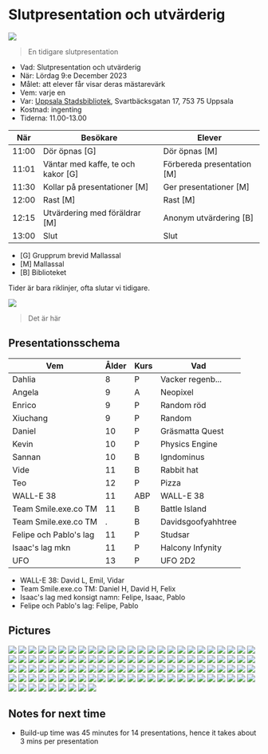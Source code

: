 # Slutpresentation och utvärderig

![](../../activities/20230527_slutpresentation/IMG_9858.jpg)

> En tidigare slutpresentation

* Vad: Slutpresentation och utvärderig
* När: Lördag 9:e December 2023
* Målet: att elever får visar deras mästarevärk
* Vem: varje en
* Var: [Uppsala Stadsbibliotek](https://bibliotekuppsala.se/web/arena/stadsbiblioteket), Svartbäcksgatan 17, 753 75 Uppsala
* Kostnad: ingenting
* Tiderna: 11.00-13.00

När  |Besökare                           | Elever
-----|-----------------------------------|-----------------------
11:00|Dör öpnas [G]                      | Dör öpnas [M]
11:01|Väntar med kaffe, te och kakor [G] | Förbereda presentation [M]
11:30|Kollar på presentationer  [M]      | Ger presentationer  [M]
12:00|Rast [M]                           | Rast  [M]
12:15|Utvärdering med föräldrar [M]      | Anonym utvärdering [B]
13:00|Slut                               | Slut

* [G] Grupprum brevid Mallassal
* [M] Mallassal
* [B] Biblioteket

Tider är bara riklinjer, ofta slutar vi tidigare.

![](usb.png)

> Det är här

## Presentationsschema

Vem                   |Ålder|Kurs|Vad
----------------------|-----|----|----------------
Dahlia                |8    |P   |Vacker regenb...
Angela                |9    |A   |Neopixel
Enrico                |9    |P   |Random röd
Xiuchang              |9    |P   |Random
Daniel                |10   |P   |Gräsmatta Quest
Kevin                 |10   |P   |Physics Engine
Sannan                |10   |B   |Igndominus
Vide                  |11   |B   |Rabbit hat
Teo                   |12   |P   |Pizza
WALL-E 38             |11   |ABP |WALL-E 38
Team Smile.exe.co TM  |11   |B   |Battle Island
Team Smile.exe.co TM  |.    |B   |Davidsgoofyahhtree
Felipe och Pablo's lag|11   |P   |Studsar
Isaac's lag mkn       |11   |P   |Halcony Infynity
UFO                   |13   |P   |UFO 2D2

* WALL-E 38: David L, Emil, Vidar
* Team Smile.exe.co TM: Daniel H, David H, Felix
* Isaac's lag med konsigt namn: Felipe, Isaac, Pablo
* Felipe och Pablo's lag: Felipe, Pablo

## Pictures

![](IMG_1436.JPEG)
![](IMG_1438.JPEG)
![](IMG_1439.JPEG)
![](IMG_1440.JPEG)
![](IMG_1441.JPEG)
![](IMG_1442.JPEG)
![](IMG_1443.JPEG)
![](IMG_1444.JPEG)
![](IMG_1445.JPEG)
![](IMG_1446.JPEG)
![](IMG_1447.JPEG)
![](IMG_1448.JPEG)
![](IMG_1449.JPEG)
![](IMG_1450.JPEG)
![](IMG_1451.JPEG)
![](IMG_1452.JPEG)
![](IMG_1453.JPEG)
![](IMG_1454.JPEG)
![](IMG_1455.JPEG)
![](IMG_1456.JPEG)
![](IMG_1457.JPEG)
![](IMG_1458.JPEG)
![](IMG_1459.JPEG)
![](IMG_1460.JPEG)
![](IMG_1461.JPEG)
![](IMG_1462.JPEG)
![](IMG_1463.JPEG)
![](IMG_1464.JPEG)
![](IMG_1465.JPEG)
![](IMG_1466.JPEG)
![](IMG_1467.JPEG)
![](IMG_1468.JPEG)
![](IMG_1469.JPEG)
![](IMG_1470.JPEG)
![](IMG_1471.JPEG)
![](IMG_1472.JPEG)
![](IMG_1473.JPEG)
![](IMG_1474.JPEG)
![](IMG_1475.JPEG)
![](IMG_1476.JPEG)
![](IMG_1477.JPEG)
![](IMG_1478.JPEG)
![](IMG_1479.JPEG)
![](IMG_1480.JPEG)
![](IMG_1481.JPEG)
![](IMG_1482.JPEG)
![](IMG_1483.JPEG)
![](IMG_1484.JPEG)
![](IMG_1486.JPEG)
![](IMG_1487.JPEG)
![](IMG_1488.JPEG)
![](IMG_1489.JPEG)
![](IMG_1490.JPEG)
![](IMG_1491.JPEG)
![](IMG_1492.JPEG)
![](IMG_1493.JPEG)
![](IMG_1494.JPEG)
![](IMG_1495.JPEG)
![](IMG_1496.JPEG)
![](IMG_1497.JPEG)
![](IMG_1498.JPEG)
![](IMG_1499.JPEG)
![](IMG_1500.JPEG)
![](IMG_1501.JPEG)
![](IMG_1502.JPEG)
![](IMG_1503.JPEG)
![](IMG_1504.JPEG)
![](IMG_1505.JPEG)
![](IMG_1506.JPEG)
![](IMG_1507.JPEG)
![](IMG_1508.JPEG)
![](IMG_1509.JPEG)
![](IMG_1510.JPEG)
![](IMG_1511.JPEG)
![](IMG_1512.JPEG)
![](IMG_1513.JPEG)
![](IMG_1514.JPEG)
![](IMG_1515.JPEG)
![](IMG_1516.JPEG)
![](IMG_1517.JPEG)
![](IMG_1518.JPEG)
![](IMG_1519.JPEG)
![](IMG_1522.JPEG)
![](IMG_1523.JPEG)
![](IMG_1524.JPEG)
![](IMG_1525.JPEG)
![](IMG_1526.JPEG)
![](IMG_1527.JPEG)
![](IMG_1528.JPEG)
![](IMG_1529.JPEG)
![](IMG_1530.JPEG)
![](IMG_1531.JPEG)
![](IMG_1532.JPEG)
![](IMG_1533.JPEG)
![](IMG_1534.JPEG)
![](IMG_1535.JPEG)
![](IMG_1536.JPEG)
![](IMG_1537.JPEG)
![](IMG_1539.jpg)
![](IMG_1540.jpg)
![](IMG_1541.jpg)
![](IMG_1543.jpg)
![](IMG_1544.jpg)
![](IMG_1545.jpg)
![](IMG_1546.jpg)
![](IMG_1547.jpg)
![](IMG_1548.jpg)
![](IMG_1549.jpg)
![](IMG_1550.jpg)

## Notes for next time

* Build-up time was 45 minutes for 14 presentations,
   hence it takes about 3 mins per presentation
